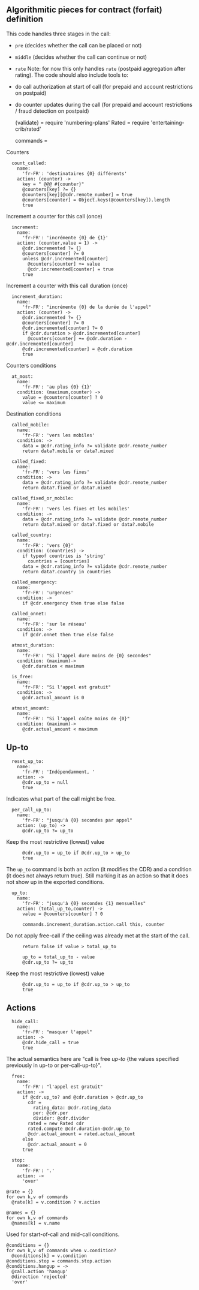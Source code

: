 Algorithmitic pieces for contract (forfait) definition
-------------

This code handles three stages in the call:
- `pre` (decides whether the call can be placed or not)
- `middle` (decides whether the call can continue or not)
- `rate`
Note: for now this only handles `rate` (postpaid aggregation after rating).
The code should also include tools to:
- do call authorization at start of call (for prepaid and account restrictions on postpaid)
- do counter updates during the call (for prepaid and account restrictions / fraud detection on postpaid)

    {validate} = require 'numbering-plans'
    Rated = require 'entertaining-crib/rated'

    commands =

Counters

      count_called:
        name:
          'fr-FR': 'destinataires {0} différents'
        action: (counter) ->
          key = " @@@ #{counter}"
          @counters[key] ?= {}
          @counters[key][@cdr.remote_number] = true
          @counters[counter] = Object.keys(@counters[key]).length
          true

Increment a counter for this call (once)

      increment:
        name:
          'fr-FR': 'incrémente {0} de {1}'
        action: (counter,value = 1) ->
          @cdr.incremented ?= {}
          @counters[counter] ?= 0
          unless @cdr.incremented[counter]
            @counters[counter] += value
            @cdr.incremented[counter] = true
          true

Increment a counter with this call duration (once)

      increment_duration:
        name:
          'fr-FR': "incrémente {0} de la durée de l'appel"
        action: (counter) ->
          @cdr.incremented ?= {}
          @counters[counter] ?= 0
          @cdr.incremented[counter] ?= 0
          if @cdr.duration > @cdr.incremented[counter]
            @counters[counter] += @cdr.duration - @cdr.incremented[counter]
          @cdr.incremented[counter] = @cdr.duration
          true

Counters conditions

      at_most:
        name:
          'fr-FR': 'au plus {0} {1}'
        condition: (maximum,counter) ->
          value = @counters[counter] ? 0
          value <= maximum

Destination conditions

      called_mobile:
        name:
          'fr-FR': 'vers les mobiles'
        condition: ->
          data = @cdr.rating_info ?= validate @cdr.remote_number
          return data?.mobile or data?.mixed

      called_fixed:
        name:
          'fr-FR': 'vers les fixes'
        condition: ->
          data = @cdr.rating_info ?= validate @cdr.remote_number
          return data?.fixed or data?.mixed

      called_fixed_or_mobile:
        name:
          'fr-FR': 'vers les fixes et les mobiles'
        condition: ->
          data = @cdr.rating_info ?= validate @cdr.remote_number
          return data?.mixed or data?.fixed or data?.mobile

      called_country:
        name:
          'fr-FR': 'vers {0}'
        condition: (countries) ->
          if typeof countries is 'string'
            countries = [countries]
          data = @cdr.rating_info ?= validate @cdr.remote_number
          return data?.country in countries

      called_emergency:
        name:
          'fr-FR': 'urgences'
        condition: ->
          if @cdr.emergency then true else false

      called_onnet:
        name:
          'fr-FR': 'sur le réseau'
        condition: ->
          if @cdr.onnet then true else false

      atmost_duration:
        name:
          'fr-FR': "Si l'appel dure moins de {0} secondes"
        condition: (maximum)->
          @cdr.duration < maximum

      is_free:
        name:
          'fr-FR': "Si l'appel est gratuit"
        condition: ->
          @cdr.actual_amount is 0

      atmost_amount:
        name:
          'fr-FR': "Si l'appel coûte moins de {0}"
        condition: (maximum)->
          @cdr.actual_amount < maximum

Up-to
-----

      reset_up_to:
        name:
          'fr-FR': 'Indépendamment, '
        action: ->
          @cdr.up_to = null
          true

Indicates what part of the call might be free.

      per_call_up_to:
        name:
          'fr-FR': "jusqu'à {0} secondes par appel"
        action: (up_to) ->
          @cdr.up_to ?= up_to

Keep the most restrictive (lowest) value

          @cdr.up_to = up_to if @cdr.up_to > up_to
          true

The `up_to` command is both an action (it modifies the CDR) and a condition (it does not always return true).
Still marking it as an action so that it does not show up in the exported conditions.

      up_to:
        name:
          'fr-FR': "jusqu'à {0} secondes {1} mensuelles"
        action: (total_up_to,counter) ->
          value = @counters[counter] ? 0

          commands.increment_duration.action.call this, counter

Do not apply free-call if the ceiling was already met at the start of the call.

          return false if value > total_up_to

          up_to = total_up_to - value
          @cdr.up_to ?= up_to

Keep the most restrictive (lowest) value

          @cdr.up_to = up_to if @cdr.up_to > up_to
          true

Actions
-------

      hide_call:
        name:
          'fr-FR': "masquer l'appel"
        action: ->
          @cdr.hide_call = true
          true

The actual semantics here are "call is free _up-to_ {the values specified previously in up-to or per-call-up-to}".

      free:
        name:
          'fr-FR': "l'appel est gratuit"
        action: ->
          if @cdr.up_to? and @cdr.duration > @cdr.up_to
            cdr =
              rating_data: @cdr.rating_data
              per: @cdr.per
              divider: @cdr.divider
            rated = new Rated cdr
            rated.compute @cdr.duration-@cdr.up_to
            @cdr.actual_amount = rated.actual_amount
          else
            @cdr.actual_amount = 0
          true

      stop:
        name:
          'fr-FR': '.'
        action: ->
          'over'

    @rate = {}
    for own k,v of commands
      @rate[k] = v.condition ? v.action

    @names = {}
    for own k,v of commands
      @names[k] = v.name

Used for start-of-call and mid-call conditions.

    @conditions = {}
    for own k,v of commands when v.condition?
      @conditions[k] = v.condition
    @conditions.stop = commands.stop.action
    @conditions.hangup = ->
      @call.action 'hangup'
      @direction 'rejected'
      'over'
